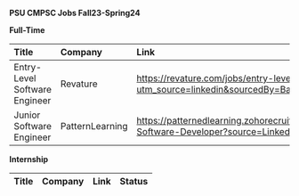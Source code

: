 **PSU CMPSC Jobs Fall23-Spring24**

__Full-Time__

| Title | Company| Link | Status | 
|:------|:-------|:-----|:-------|
|Entry-Level Software Engineer|Revature|https://revature.com/jobs/entry-level-software-engineer-3/?utm_source=linkedin&sourcedBy=BalaLP|Open (8/25/2023)| 
|Junior Software Engineer|PatternLearning|https://patternedlearning.zohorecruit.com/jobs/Careers/729035000006457627/Junior-Software-Developer?source=LinkedIn&embedsource=LinkedIn%2BLimited%2BListings|Open (8/31/2023)|

__Internship__

| Title | Company| Link | Status |
|:------|:-------|:-----|:-------|
